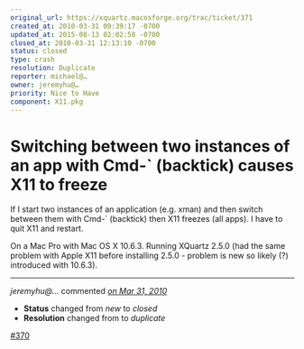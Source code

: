 ```yaml
---
original_url: https://xquartz.macosforge.org/trac/ticket/371
created_at: 2010-03-31 09:39:17 -0700
updated_at: 2015-08-13 02:02:58 -0700
closed_at: 2010-03-31 12:13:10 -0700
status: closed
type: crash
resolution: Duplicate
reporter: michael@…
owner: jeremyhu@…
priority: Nice to Have
component: X11.pkg
---
```


Switching between two instances of an app with Cmd-\` (backtick) causes X11 to freeze
=====================================================================================


If I start two instances of an application (e.g. xman) and then switch between them with Cmd-\` (backtick) then X11 freezes (all apps). I have to quit X11 and restart.

On a Mac Pro with Mac OS X 10.6.3. Running XQuartz 2.5.0 (had the same problem with Apple X11 before installing 2.5.0 - problem is new so likely (?) introduced with 10.6.3).



---

*jeremyhu@…* commented *[on Mar 31, 2010](https://xquartz.macosforge.org/trac/ticket/371#comment:1 "March 31, 2010 at 12:13 PM PDT")*

-   **Status** changed from *new* to *closed*
-   **Resolution** changed from to *duplicate*

[\#⁠370](https://xquartz.macosforge.org/trac/ticket/370)



